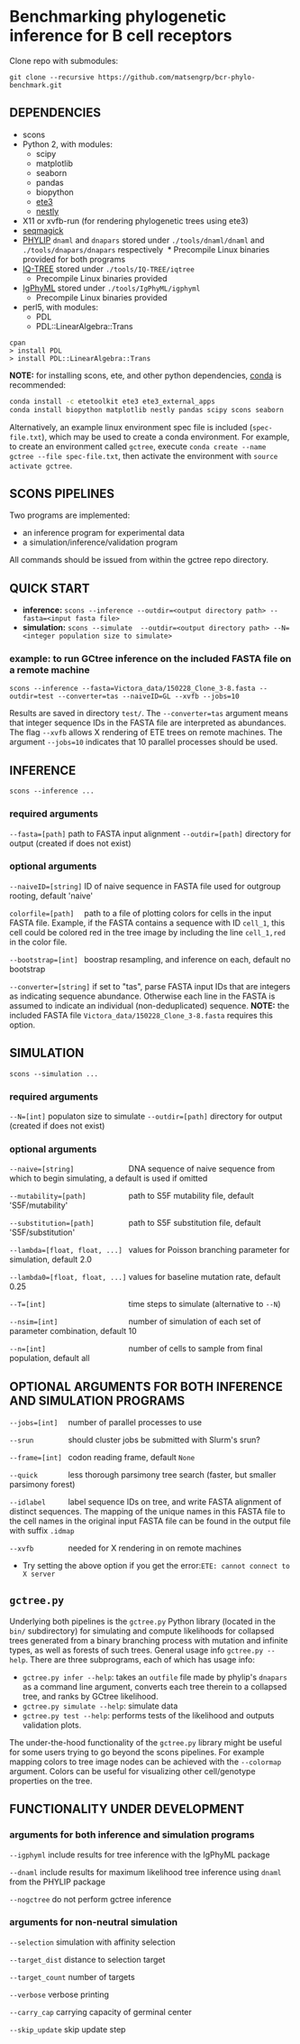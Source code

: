 # Benchmarking phylogenetic inference for B cell receptors

Clone repo with submodules:
```
git clone --recursive https://github.com/matsengrp/bcr-phylo-benchmark.git
```


## DEPENDENCIES
* scons
* Python 2, with modules:
  * scipy
  * matplotlib
  * seaborn
  * pandas
  * biopython
  * [ete3](http://etetoolkit.org/download/)
  * [nestly](https://pypi.python.org/pypi/nestly/0.6)
* X11 or xvfb-run (for rendering phylogenetic trees using ete3)
* [seqmagick](https://github.com/fhcrc/seqmagick)
* [PHYLIP](http://evolution.genetics.washington.edu/phylip/getme-new.html) `dnaml` and `dnapars` stored under `./tools/dnaml/dnaml` and `./tools/dnapars/dnapars` respectively
  * Precompile Linux binaries provided for both programs
* [IQ-TREE](http://www.iqtree.org/) stored under `./tools/IQ-TREE/iqtree`
  * Precompile Linux binaries provided
* [IgPhyML](https://github.com/kbhoehn/IgPhyML) stored under `./tools/IgPhyML/igphyml`
  * Precompile Linux binaries provided
* perl5, with modules:
  * PDL
  * PDL::LinearAlgebra::Trans
```
cpan
> install PDL
> install PDL::LinearAlgebra::Trans
```

**NOTE:** for installing scons, ete, and other python dependencies, [conda](https://conda.io/docs/) is recommended:
```bash
conda install -c etetoolkit ete3 ete3_external_apps
conda install biopython matplotlib nestly pandas scipy scons seaborn
```
Alternatively, an example linux environment spec file is included (`spec-file.txt`), which may be used to create a conda environment.
For example, to create an environment called `gctree`, execute `conda create --name gctree --file spec-file.txt`, then activate the environment with `source activate gctree`.


## SCONS PIPELINES

Two programs are implemented:
- an inference program for experimental data
- a simulation/inference/validation program

All commands should be issued from within the gctree repo directory.

## QUICK START

* **inference:**  `scons --inference --outdir=<output directory path> --fasta=<input fasta file>`
* **simulation:** `scons --simulate  --outdir=<output directory path> --N=<integer population size to simulate>`

### **example:** to run GCtree inference on the included FASTA file on a remote machine
```
scons --inference --fasta=Victora_data/150228_Clone_3-8.fasta --outdir=test --converter=tas --naiveID=GL --xvfb --jobs=10
```
Results are saved in directory `test/`. The `--converter=tas` argument means that integer sequence IDs in the FASTA file are interpreted as abundances. The flag `--xvfb` allows X rendering of ETE trees on remote machines. The argument `--jobs=10` indicates that 10 parallel processes should be used.

## **INFERENCE**

`scons --inference ...`

### required arguments

`--fasta=[path]` path to FASTA input alignment
`--outdir=[path]` directory for output (created if does not exist)

### optional arguments

`--naiveID=[string]` ID of naive sequence in FASTA file used for outgroup rooting, default 'naive'

`colorfile=[path]  ` path to a file of plotting colors for cells in the input FASTA file. Example, if the FASTA contains a sequence with ID `cell_1`, this cell could be colored red in the tree image by including the line `cell_1,red` in the color file.

`--bootstrap=[int] ` boostrap resampling, and inference on each, default no bootstrap

`--converter=[string]` if set to "tas", parse FASTA input IDs that are integers as indicating sequence abundance. Otherwise each line in the FASTA is assumed to indicate an individual (non-deduplicated) sequence. **NOTE:** the included FASTA file `Victora_data/150228_Clone_3-8.fasta` requires this option.

## **SIMULATION**

`scons --simulation ...`

### required arguments

`--N=[int]` populaton size to simulate
`--outdir=[path]` directory for output (created if does not exist)

### optional arguments

`--naive=[string]             ` DNA sequence of naive sequence from which to begin simulating, a default is used if omitted

`--mutability=[path]          ` path to S5F mutability file, default 'S5F/mutability'

`--substitution=[path]        ` path to S5F substitution file, default 'S5F/substitution'

`--lambda=[float, float, ...] ` values for Poisson branching parameter for simulation, default 2.0

`--lambda0=[float, float, ...]` values for baseline mutation rate, default 0.25

`--T=[int]                    ` time steps to simulate (alternative to `--N`)

`--nsim=[int]                 ` number of simulation of each set of parameter combination, default 10

`--n=[int]                    ` number of cells to sample from final population, default all

## OPTIONAL ARGUMENTS FOR BOTH INFERENCE AND SIMULATION PROGRAMS

`--jobs=[int]  ` number of parallel processes to use

`--srun        ` should cluster jobs be submitted with Slurm's srun?

`--frame=[int] ` codon reading frame, default `None`

`--quick       ` less thorough parsimony tree search (faster, but smaller parsimony forest)

`--idlabel     ` label sequence IDs on tree, and write FASTA alignment of distinct sequences. The mapping of the unique names in this FASTA file to the cell names in the original input FASTA file can be found in the output file with suffix `.idmap`

`--xvfb        ` needed for X rendering in on remote machines

   * Try setting the above option if you get the error:`ETE: cannot connect to X server`

## `gctree.py`
Underlying both pipelines is the `gctree.py` Python library (located in the `bin/` subdirectory) for simulating and compute likelihoods for collapsed trees generated from a binary branching process with mutation and infinite types, as well as forests of such trees. General usage info `gctree.py --help`. There are three subprograms, each of which has usage info:
* `gctree.py infer --help`: takes an `outfile` file made by phylip's `dnapars` as a command line argument, converts each tree therein to a collapsed tree, and ranks by GCtree likelihood.
* `gctree.py simulate --help`: simulate data
* `gctree.py test --help`: performs tests of the likelihood and outputs validation plots.

The under-the-hood functionality of the `gctree.py` library might be useful for some users trying to go beyond the scons pipelines. For example mapping colors to tree image nodes can be achieved with the `--colormap` argument. Colors can be useful for visualizing other cell/genotype properties on the tree.

## FUNCTIONALITY UNDER DEVELOPMENT

### arguments for both inference and simulation programs

`--igphyml`  include results for tree inference with the IgPhyML package

`--dnaml`    include results for maximum likelihood tree inference using `dnaml` from the PHYLIP package

`--nogctree` do not perform gctree inference

### arguments for non-neutral simulation

`--selection`    simulation with affinity selection

`--target_dist`  distance to selection target

`--target_count` number of targets

`--verbose`      verbose printing

`--carry_cap`    carrying capacity of germinal center

`--skip_update`  skip update step


